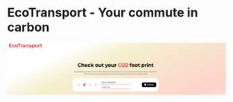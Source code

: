 # EcoTransport - Your commute in carbon
[<img src="./website_banner.PNG">](https://eco-transport-sage.vercel.app/)
